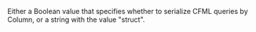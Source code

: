 Either a Boolean value that specifies whether to serialize CFML queries by Column, or a string with the value "struct".
